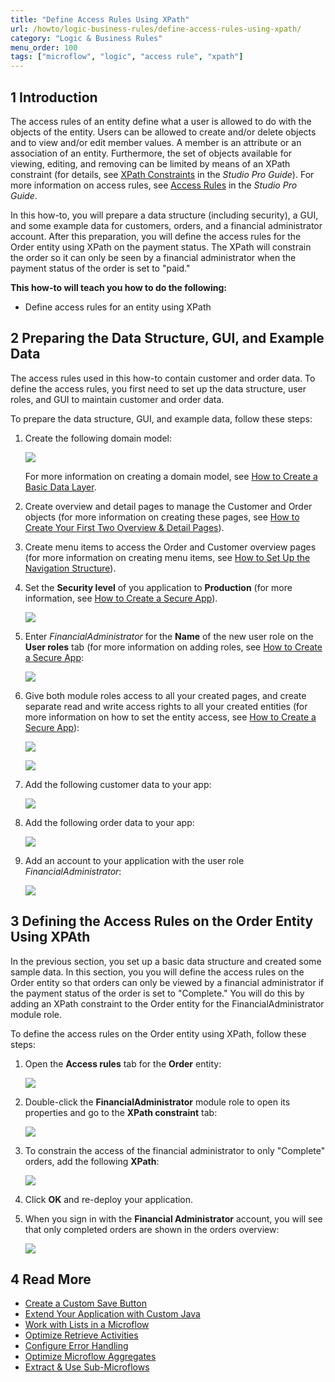 ```yaml
---
title: "Define Access Rules Using XPath"
url: /howto/logic-business-rules/define-access-rules-using-xpath/
category: "Logic & Business Rules"
menu_order: 100
tags: ["microflow", "logic", "access rule", "xpath"]
---
```


## 1 Introduction

The access rules of an entity define what a user is allowed to do with the objects of the entity. Users can be allowed to create and/or delete objects and to view and/or edit member values. A member is an attribute or an association of an entity. Furthermore, the set of objects available for viewing, editing, and removing can be limited by means of an XPath constraint (for details, see [XPath Constraints](/refguide/xpath-constraints/) in the *Studio Pro Guide*). For more information on access rules, see [Access Rules](/refguide/access-rules/) in the *Studio Pro Guide*.

In this how-to, you will prepare a data structure (including security), a GUI, and some example data for customers, orders, and a financial administrator account. After this preparation, you will define the access rules for the Order entity using XPath on the payment status. The XPath will constrain the order so it can only be seen by a financial administrator when the payment status of the order is set to "paid."

**This how-to will teach you how to do the following:**

* Define access rules for an entity using XPath

## 2 Preparing the Data Structure, GUI, and Example Data

The access rules used in this how-to contain customer and order data. To define the access rules, you first need to set up the data structure, user roles, and GUI to maintain customer and order data.

To prepare the data structure, GUI, and example data, follow these steps:

1. Create the following domain model:

    ![](/attachments/howto/logic-business-rules/define-access-rules-using-xpath/18581378.png)

    For more information on creating a domain model, see [How to Create a Basic Data Layer](/howto/data-models/create-a-basic-data-layer/).
2. Create overview and detail pages to manage the Customer and Order objects (for more information on creating these pages, see [How to Create Your First Two Overview & Detail Pages](/howto/front-end/create-your-first-two-overview-and-detail-pages/)).
3. Create menu items to access the Order and Customer overview pages (for more information on creating menu items, see [How to Set Up the Navigation Structure](/howto/general/setting-up-the-navigation-structure/)).
4. Set the **Security level** of you application to **Production** (for more information, see [How to Create a Secure App](/howto/security/create-a-secure-app/)).

    ![](/attachments/howto/logic-business-rules/define-access-rules-using-xpath/18581008.png)
    
5. Enter *FinancialAdministrator* for the **Name** of the new user role on the **User roles** tab (for more information on adding roles, see [How to Create a Secure App](/howto/security/create-a-secure-app/):

    ![](/attachments/howto/logic-business-rules/define-access-rules-using-xpath/18581005.png)
6. Give both module roles access to all your created pages, and create separate read and write access rights to all your created entities (for more information on how to set the entity access, see [How to Create a Secure App](/howto/security/create-a-secure-app/)):

    ![](/attachments/howto/logic-business-rules/define-access-rules-using-xpath/18580997.png)

    ![](/attachments/howto/logic-business-rules/define-access-rules-using-xpath/18581003.png)

7. Add the following customer data to your app:

    ![](/attachments/howto/logic-business-rules/define-access-rules-using-xpath/18581374.png)
8. Add the following order data to your app:

    ![](/attachments/howto/logic-business-rules/define-access-rules-using-xpath/18581373.png)
9. Add an account to your application with the user role *FinancialAdministrator*:

    ![](/attachments/howto/logic-business-rules/define-access-rules-using-xpath/18581002.png)

## 3 Defining the Access Rules on the Order Entity Using XPAth

In the previous section, you set up a basic data structure and created some sample data. In this section, you you will define the access rules on the Order entity so that orders can only be viewed by a financial administrator if the payment status of the order is set to "Complete." You will do this by adding an XPath constraint to the Order entity for the FinancialAdministrator module role.

To define the access rules on the Order entity using XPath, follow these steps:

1.  Open the **Access rules** tab for the **Order** entity:

    ![](/attachments/howto/logic-business-rules/define-access-rules-using-xpath/18580996.png)

2.  Double-click the **FinancialAdministrator** module role to open its properties and go to the **XPath constraint** tab:

    ![](/attachments/howto/logic-business-rules/define-access-rules-using-xpath/18581000.png)
    
3.  To constrain the access of the financial administrator to only "Complete" orders, add the following **XPath**:

    ![](/attachments/howto/logic-business-rules/define-access-rules-using-xpath/18580995.png)

4. Click **OK** and re-deploy your application.
5.  When you sign in with the **Financial Administrator** account, you will see that only completed orders are shown in the orders overview:

    ![](/attachments/howto/logic-business-rules/define-access-rules-using-xpath/18580994.png)

## 4 Read More

* [Create a Custom Save Button](/howto/logic-business-rules/create-a-custom-save-button/)
* [Extend Your Application with Custom Java](/howto/logic-business-rules/extending-your-application-with-custom-java/)
* [Work with Lists in a Microflow](/howto/logic-business-rules/working-with-lists-in-a-microflow/)
* [Optimize Retrieve Activities](/howto/logic-business-rules/optimizing-retrieve-activities/)
* [Configure Error Handling](/howto/logic-business-rules/set-up-error-handling/)
* [Optimize Microflow Aggregates](/howto/logic-business-rules/optimizing-microflow-aggregates/)
* [Extract & Use Sub-Microflows](/howto/logic-business-rules/extract-and-use-sub-microflows/)
